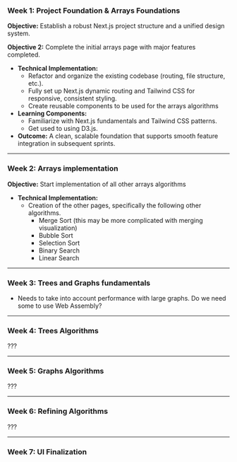 
### Week 1: Project Foundation & Arrays Foundations
**Objective:** Establish a robust Next.js project structure and a unified design system.

**Objective 2:** Complete the initial arrays page with major features completed.
- **Technical Implementation:**
    - Refactor and organize the existing codebase (routing, file structure, etc.).
    - Fully set up Next.js dynamic routing and Tailwind CSS for responsive, consistent styling.
    - Create reusable components to be used for the arrays algorithms
- **Learning Components:**
    - Familiarize with Next.js fundamentals and Tailwind CSS patterns.
    - Get used to using D3.js. 
- **Outcome:** A clean, scalable foundation that supports smooth feature integration in subsequent sprints.
---
### Week 2: Arrays implementation
**Objective:** Start implementation of all other arrays algorithms
- **Technical Implementation:**
  - Creation of the other pages, specifically the following other algorithms.
    - Merge Sort (this may be more complicated with merging visualization)
    - Bubble Sort
    - Selection Sort
    - Binary Search
    - Linear Search
---
### Week 3: Trees and Graphs fundamentals

- Needs to take into account performance with large graphs. Do we need some to use Web Assembly? 

---
### Week 4: Trees Algorithms

???

---
### Week 5: Graphs Algorithms

???

---
### Week 6: Refining Algorithms

???

---
### Week 7: UI Finalization